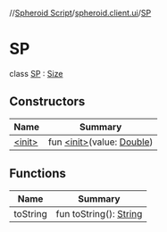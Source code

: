 //[Spheroid Script](../../index.md)/[spheroid.client.ui](../index.md)/[SP](index.md)



# SP  
 class [SP](index.md) : [Size](../-size/index.md)   


## Constructors  
  
|  Name|  Summary| 
|---|---|
| [&lt;init&gt;](-init-.md)|  fun [&lt;init&gt;](-init-.md)(value: [Double](../../spheroid/-double/index.md))   <br>


## Functions  
  
|  Name|  Summary| 
|---|---|
| toString| fun toString(): [String](../../spheroid/-string/index.md)  <br>

